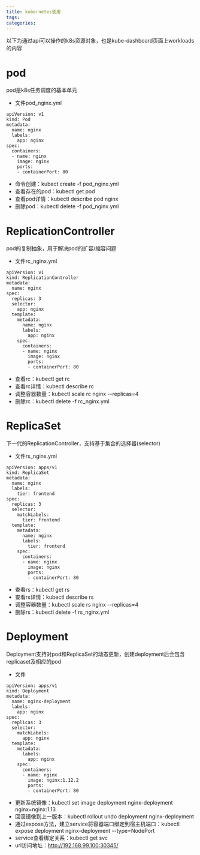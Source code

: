 ```yaml
---
title: kubernetes使用
tags:
categories:
---
```

以下为通过api可以操作的k8s资源对象，也是kube-dashboard页面上workloads的内容
# pod
pod是k8s任务调度的基本单元

* 文件pod_nginx.yml
```
apiVersion: v1
kind: Pod
metadata:
  name: nginx
  labels:
    app: nginx
spec:
  containers:
  - name: nginx
    image: nginx
    ports:
    - containerPort: 80
```
* 命令创建：kubect create -f pod_nginx.yml
* 查看存在的pod：kubectl get pod
* 查看pod详情：kubectl describe pod nginx
* 删除pod：kubectl delete -f pod_nginx.yml

# ReplicationController
pod的复制抽象，用于解决pod的扩容/缩容问题

* 文件rc_nginx.yml
```
apiVersion: v1
kind: ReplicationController
metadata:
  name: nginx
spec:
  replicas: 3
  selector:
    app: nginx
  template:
    metadata:
      name: nginx
      labels:
        app: nginx
    spec:
      containers:
      - name: nginx
        image: nginx
        ports:
        - containerPort: 80
```
* 查看rc：kubectl get rc
* 查看rc详情：kubectl describe rc
* 调整容器数量：kubectl scale rc nginx --replicas=4
* 删除rc：kubectl delete -f rc_nginx.yml

# ReplicaSet
下一代的ReplicationController，支持基于集合的选择器(selector)

* 文件rs_nginx.yml
```
apiVersion: apps/v1
kind: ReplicaSet
metadata:
  name: nginx
  labels:
    tier: frontend
spec:
  replicas: 3
  selector:
    matchLabels:
      tier: frontend
  template:
    metadata:
      name: nginx
      labels:
        tier: frontend
    spec:
      containers:
      - name: nginx
        image: nginx
        ports:
        - containerPort: 80
```
* 查看rs：kubectl get rs
* 查看rs详情：kubectl describe rs
* 调整容器数量：kubectl scale rs nginx --replicas=4
* 删除rs：kubectl delete -f rs_nginx.yml

# Deployment
Deployment支持对pod和ReplicaSet的动态更新，创建deployment后会包含replicaset及相应的pod

* 文件
```
apiVersion: apps/v1
kind: Deployment
metadata:
  name: nginx-deployment
  labels:
    app: nginx
spec:
  replicas: 3
  selector:
    matchLabels:
      app: nginx
  template:
    metadata:
      labels:
        app: nginx
    spec:
      containers:
      - name: nginx
        image: nginx:1.12.2
        ports:
        - containerPort: 80
```
* 更新系统镜像：kubectl set image deployment nginx-deployment nginx=nginx:1.13
* 回滚镜像到上一版本：kubectl rollout undo deployment nginx-deployment
* 通过expose方法，建立service将容器端口绑定到宿主机端口：kubectl expose deployment nginx-deployment --type=NodePort
* service查看绑定关系：kubectl get svc
* url访问地址：http://192.168.99.100:30345/

